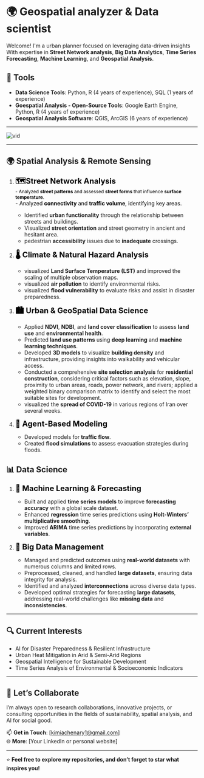# 🌍 Geospatial analyzer & Data scientist

Welcome! I'm a urban planner focused on leveraging data-driven insights With expertise in **Street Network analysis**, **Big Data Analytics**, **Time Series Forecasting**, **Machine Learning**, and **Geospatial Analysis**.

## 🔧 **Tools**

- **Data Science Tools**: Python, R (4 years of experience), SQL (1 years of experience)  
- **Goespatial Analysis - Open-Source Tools**: Google Earth Engine, Python, R (4 years of experience)  
- **Geospatial Analysis Software**: QGIS, ArcGIS (6 years of experience)

---

![vid](https://github.com/user-attachments/assets/60ab2699-28fe-4929-8964-6b86264e35c3)


---

## **🌍 Spatial Analysis & Remote Sensing**

1. <span style="font-size: 20px; color: black;">**🗺️Street Network Analysis**  
   <span style="font-size: 12px; color: black;">- Analyzed **street patterns** and assessed **street forms** that influence **surface temperature**.  
   <span style="font-size: 14px; color: black;">- Analyzed **connectivity** and **traffic volume**, identifying key areas.  
   - Identified **urban functionality** through the relationship between streets and buildings.
   - Visualized **street orientation** and street geometry in ancient and hesitant area.
   - pedestrian **accessibility** issues due to **inadequate** crossings.
   
2. <span style="font-size: 20px; color: black;">**🌡️ Climate & Natural Hazard Analysis**  
   - visualized **Land Surface Temperature (LST)** and improved the scaling of multiple observation maps.  
   - visualized **air pollution** to identify environmental risks.  
   - visualized **flood vulnerability** to evaluate risks and assist in disaster preparedness.

3. <span style="font-size: 20px; color: black;">**🏙️ Urban & GeoSpatial Data Science**  
   - Applied **NDVI**, **NDBI**, and **land cover classification** to assess **land use** and **environmental health**.  
   - Predicted **land use patterns** using **deep learning** and **machine learning techniques**.  
   - Developed **3D models** to visualize **building density** and infrastructure, providing insights into walkability and vehicular access.
   - Conducted a comprehensive **site selection analysis** for **residential construction**, considering critical factors such as elevation, slope, proximity to urban areas, roads, power network, and rivers; applied a weighted binary comparison matrix to identify and select the most suitable sites for development.
   -  visualized the **spread of COVID-19** in various regions of Iran over several weeks.

4. <span style="font-size: 20px; color: black;">**🚗 Agent-Based Modeling**  
   - Developed models for **traffic flow**.  
   - Created **flood simulations** to assess evacuation strategies during floods.

## **📊 Data Science**

1. <span style="font-size: 20px; color: black;">**🤖 Machine Learning & Forecasting**  
   - Built and applied **time series models** to improve **forecasting accuracy** with a global scale dataset.  
   - Enhanced **regression** time series predictions using **Holt-Winters’ multiplicative smoothing**.  
   - Improved **ARIMA** time series predictions by incorporating **external variables**.

2. <span style="font-size: 20px; color: black;">**💾 Big Data Management**  
   - Managed and predicted outcomes using **real-world datasets** with numerous columns and limited rows.  
   - Preprocessed, cleaned, and handled **large datasets**, ensuring data integrity for analysis.  
   - Identified and analyzed **interconnections** across diverse data types.  
   - Developed optimal strategies for forecasting **large datasets**, addressing real-world challenges like **missing data** and **inconsistencies**.

---


## 🔍 Current Interests

- AI for Disaster Preparedness & Resilient Infrastructure  
- Urban Heat Mitigation in Arid & Semi-Arid Regions  
- Geospatial Intelligence for Sustainable Development  
- Time Series Analysis of Environmental & Socioeconomic Indicators  

---

## 🤝 Let’s Collaborate

I’m always open to research collaborations, innovative projects, or consulting opportunities in the fields of sustainability, spatial analysis, and AI for social good.

📫 **Get in Touch**: [kimiachenary1@gmail.com]  
🌐 **More**: [Your LinkedIn or personal website]

---

⭐ **Feel free to explore my repositories, and don’t forget to star what inspires you!**


